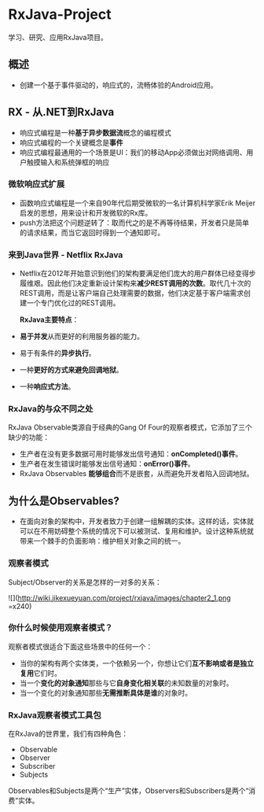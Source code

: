 # RxJava-Project
学习、研究、应用RxJava项目。

## 概述

* 创建一个基于事件驱动的，响应式的，流畅体验的Android应用。

## RX - 从.NET到RxJava

* 响应式编程是一种**基于异步数据流**概念的编程模式
* 响应式编程的一个关键概念是**事件**
* 响应式编程最通用的一个场景是UI：我们的移动App必须做出对网络调用、用户触摸输入和系统弹框的响应

### 微软响应式扩展

* 函数响应式编程是一个来自90年代后期受微软的一名计算机科学家Erik Meijer启发的思想，用来设计和开发微软的Rx库。
* push方法把这个问题逆转了：取而代之的是不再等待结果，开发者只是简单的请求结果，而当它返回时得到一个通知即可。

### 来到Java世界 - Netflix RxJava

* Netflix在2012年开始意识到他们的架构要满足他们庞大的用户群体已经变得步履维艰。因此他们决定重新设计架构来**减少REST调用的次数**。取代几十次的REST调用，而是让客户端自己处理需要的数据，他们决定基于客户端需求创建一个专门优化过的REST调用。

	**RxJava主要特点**：

* **易于并发**从而更好的利用服务器的能力。
* 易于有条件的**异步执行**。
* 一种**更好的方式来避免回调地狱**。
* 一种**响应式方法**。

### RxJava的与众不同之处

RxJava Observable类源自于经典的Gang Of Four的观察者模式，它添加了三个缺少的功能：

* 生产者在没有更多数据可用时能够发出信号通知：**onCompleted()事件**。
* 生产者在发生错误时能够发出信号通知：**onError()事件**。
* RxJava Observables **能够组合**而不是嵌套，从而避免开发者陷入回调地狱。

## 为什么是Observables?

* 在面向对象的架构中，开发者致力于创建一组解耦的实体。这样的话，实体就可以在不用妨碍整个系统的情况下可以被测试、复用和维护。设计这种系统就带来一个棘手的负面影响：维护相关对象之间的统一。


### 观察者模式

Subject/Observer的关系是怎样的一对多的关系：

![](http://wiki.jikexueyuan.com/project/rxjava/images/chapter2_1.png =x240)

### 你什么时候使用观察者模式？

观察者模式很适合下面这些场景中的任何一个：

* 当你的架构有两个实体类，一个依赖另一个，你想让它们**互不影响或者是独立复用**它们时。
* 当一个**变化的对象通知**那些与它**自身变化相关联**的未知数量的对象时。
* 当一个变化的对象通知那些**无需推断具体是谁**的对象时。


### RxJava观察者模式工具包

在RxJava的世界里，我们有四种角色：

* Observable
* Observer
* Subscriber
* Subjects

Observables和Subjects是两个“生产”实体，Observers和Subscribers是两个“消费”实体。



















